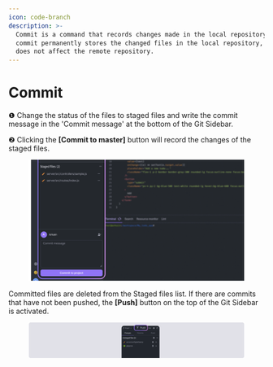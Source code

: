```yaml
---
icon: code-branch
description: >-
  Commit is a command that records changes made in the local repository. A
  commit permanently stores the changed files in the local repository, but it
  does not affect the remote repository.
---
```


# Commit

❶ Change the status of the files to staged files and write the commit message in the 'Commit message' at the bottom of the Git Sidebar.&#x20;

❷ Clicking the **\[Commit to master]** button will record the changes of the staged files.

<figure><img src="../../../.gitbook/assets/git_sidebar_command.png" alt=""><figcaption></figcaption></figure>

Committed files are deleted from the Staged files list. If there are commits that have not been pushed, the **\[Push]** button on the top of the Git Sidebar is activated.

<figure><img src="../../../.gitbook/assets/git_03.png" alt=""><figcaption></figcaption></figure>

